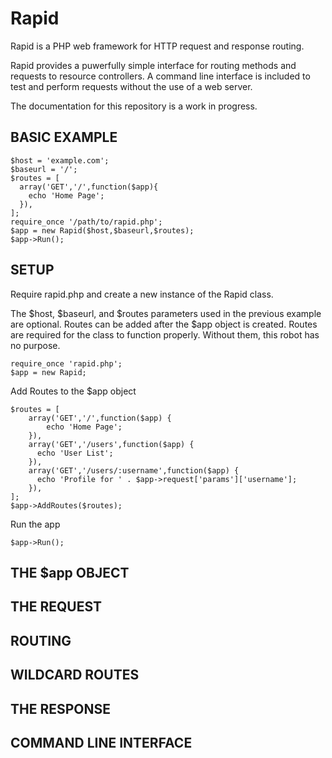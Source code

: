 # Rapid
Rapid is a PHP web framework for HTTP request and response routing.

Rapid provides a puwerfully simple interface for routing methods and requests to resource controllers. A command line interface is included to test and perform requests without the use of a web server.

The documentation for this repository is a work in progress.

## BASIC EXAMPLE

    $host = 'example.com';
    $baseurl = '/';
    $routes = [
      array('GET','/',function($app){
        echo 'Home Page';
      }),
    ];
    require_once '/path/to/rapid.php';
    $app = new Rapid($host,$baseurl,$routes);
    $app->Run();
    
## SETUP

Require rapid.php and create a new instance of the Rapid class.

The $host, $baseurl, and $routes parameters used in the previous example are optional. Routes can be added after the $app object is created. Routes are required for the class to function properly. Without them, this robot has no purpose.

    require_once 'rapid.php';
    $app = new Rapid;

Add Routes to the $app object

    $routes = [
        array('GET','/',function($app) {
            echo 'Home Page';
        }),
        array('GET','/users',function($app) {
          echo 'User List';
        }),
        array('GET','/users/:username',function($app) {
          echo 'Profile for ' . $app->request['params']['username'];
        }),
    ];
    $app->AddRoutes($routes);

Run the app

    $app->Run();

## THE $app OBJECT

## THE REQUEST

## ROUTING

## WILDCARD ROUTES

## THE RESPONSE

## COMMAND LINE INTERFACE
